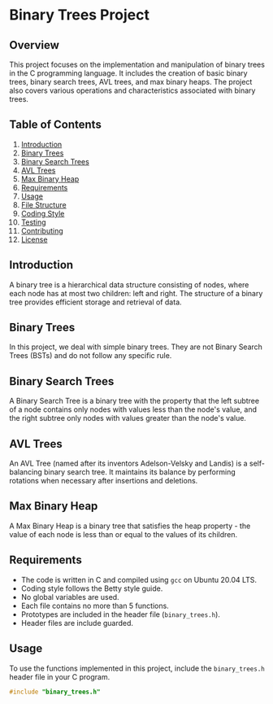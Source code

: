 # Binary Trees Project

## Overview

This project focuses on the implementation and manipulation of binary trees in the C programming language. It includes the creation of basic binary trees, binary search trees, AVL trees, and max binary heaps. The project also covers various operations and characteristics associated with binary trees.

## Table of Contents

1. [Introduction](#introduction)
2. [Binary Trees](#binary-trees)
3. [Binary Search Trees](#binary-search-trees)
4. [AVL Trees](#avl-trees)
5. [Max Binary Heap](#max-binary-heap)
6. [Requirements](#requirements)
7. [Usage](#usage)
8. [File Structure](#file-structure)
9. [Coding Style](#coding-style)
10. [Testing](#testing)
11. [Contributing](#contributing)
12. [License](#license)

## Introduction

A binary tree is a hierarchical data structure consisting of nodes, where each node has at most two children: left and right. The structure of a binary tree provides efficient storage and retrieval of data.

## Binary Trees

In this project, we deal with simple binary trees. They are not Binary Search Trees (BSTs) and do not follow any specific rule.

## Binary Search Trees

A Binary Search Tree is a binary tree with the property that the left subtree of a node contains only nodes with values less than the node's value, and the right subtree only nodes with values greater than the node's value.

## AVL Trees

An AVL Tree (named after its inventors Adelson-Velsky and Landis) is a self-balancing binary search tree. It maintains its balance by performing rotations when necessary after insertions and deletions.

## Max Binary Heap

A Max Binary Heap is a binary tree that satisfies the heap property - the value of each node is less than or equal to the values of its children.

## Requirements

- The code is written in C and compiled using `gcc` on Ubuntu 20.04 LTS.
- Coding style follows the Betty style guide.
- No global variables are used.
- Each file contains no more than 5 functions.
- Prototypes are included in the header file (`binary_trees.h`).
- Header files are include guarded.

## Usage

To use the functions implemented in this project, include the `binary_trees.h` header file in your C program.

```c
#include "binary_trees.h"
